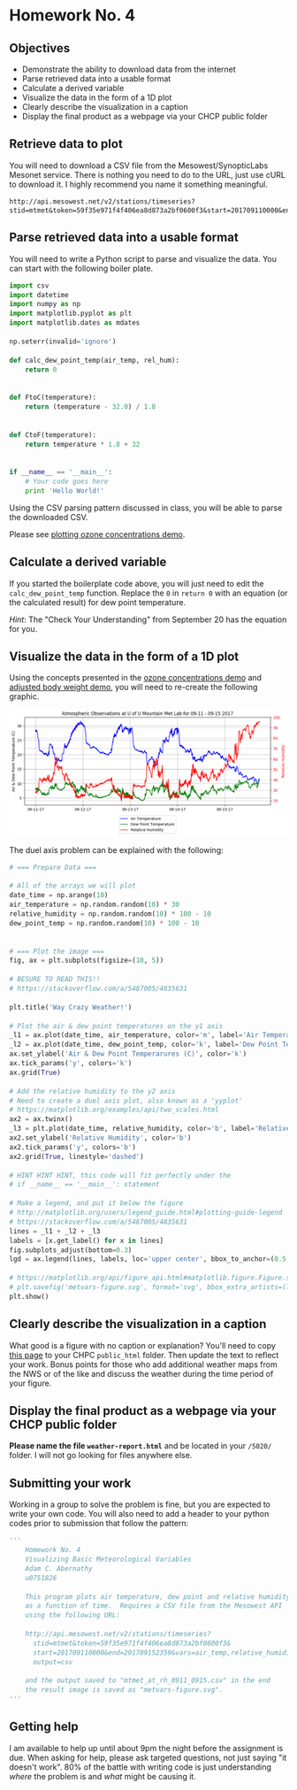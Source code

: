 # Homework No. 4

## Objectives

- Demonstrate the ability to download data from the internet
- Parse retrieved data into a usable format
- Calculate a derived variable
- Visualize the data in the form of a 1D plot
- Clearly describe the visualization in a caption
- Display the final product as a webpage via your CHCP public folder

## Retrieve data to plot

You will need to download a CSV file from the Mesowest/SynopticLabs Mesonet service.  There is nothing you need to do to the URL, just use cURL to download it.  I highly recommend you name it something meaningful.

```
http://api.mesowest.net/v2/stations/timeseries?stid=mtmet&token=59f35e971f4f406ea8d873a2bf0600f3&start=201709110000&end=201709152359&vars=air_temp,relative_humidity&output=csv
```

## Parse retrieved data into a usable format

You will need to write a Python script to parse and visualize the data.  You can start with the following boiler plate.

```python
import csv
import datetime
import numpy as np
import matplotlib.pyplot as plt
import matplotlib.dates as mdates

np.seterr(invalid='ignore')

def calc_dew_point_temp(air_temp, rel_hum):
    return 0


def FtoC(temperature):
    return (temperature - 32.0) / 1.8


def CtoF(temperature):
    return temperature * 1.8 + 32


if __name__ == '__main__':
    # Your code goes here
    print 'Hello World!'
```


Using the CSV parsing pattern discussed in class, you will be able to parse the downloaded CSV.

Please see [plotting ozone concentrations demo](demos/ozone_plot.py).

## Calculate a derived variable

If you started the boilerplate code above, you will just need to edit the `calc_dew_point_temp` function.  Replace the `0` in `return 0` with an equation (or the calculated result) for dew point temperature.

_Hint_: The "Check Your Understanding" from September 20 has the equation for you.


## Visualize the data in the form of a 1D plot

Using the concepts presented in the [ozone concentrations demo](demos/ozone_plot.py) and [adjusted body weight demo](demos/abw.py), you will need to re-create the following graphic.

![what you should have](supplementary/metvars-figure.png)


The duel axis problem can be explained with the following:

```python
# === Prepare Data ===

# All of the arrays we will plot
date_time = np.arange(10)
air_temperature = np.random.random(10) * 30
relative_humidity = np.random.random(10) * 100 - 10
dew_point_temp = np.random.random(10) * 100 - 10


# === Plot the image ===
fig, ax = plt.subplots(figsize=(10, 5))

# BESURE TO READ THIS!!
# https://stackoverflow.com/a/5487005/4835631

plt.title('Way Crazy Weather!')

# Plot the air & dew point temperatures on the y1 axis
_l1 = ax.plot(date_time, air_temperature, color='m', label='Air Temperature')
_l2 = ax.plot(date_time, dew_point_temp, color='k', label='Dew Point Temperature')
ax.set_ylabel('Air & Dew Point Temperarures (C)', color='k')
ax.tick_params('y', colors='k')
ax.grid(True)

# Add the relative humidity to the y2 axis
# Need to create a duel axis plot, also known as a 'yyplot'
# https://matplotlib.org/examples/api/two_scales.html
ax2 = ax.twinx()
_l3 = plt.plot(date_time, relative_humidity, color='b', label='Relative Humidity')
ax2.set_ylabel('Relative Humidity', color='b')
ax2.tick_params('y', colors='b')
ax2.grid(True, linestyle='dashed')

# HINT HINT HINT, this code will fit perfectly under the
# if __name__ == '__main__': statement

# Make a legend, and put it below the figure
# http://matplotlib.org/users/legend_guide.html#plotting-guide-legend
# https://stackoverflow.com/a/5487005/4835631
lines = _l1 + _l2 + _l3
labels = [x.get_label() for x in lines]
fig.subplots_adjust(bottom=0.3)
lgd = ax.legend(lines, labels, loc='upper center', bbox_to_anchor=(0.5, -0.1))

# https://matplotlib.org/api/figure_api.html#matplotlib.figure.Figure.savefig
# plt.savefig('metvars-figure.svg', format='svg', bbox_extra_artists=(lgd,), bbox_inches='tight')
plt.show()
```

## Clearly describe the visualization in a caption

What good is a figure with no caption or explanation?  You'll need to copy [this page](demos/ozone-plot.html) to your CHPC `public_html` folder.  Then update the text to reflect your work.  Bonus points for those who add additional weather maps from the NWS or of the like and discuss the weather during the time period of your figure.

## Display the final product as a webpage via your CHCP public folder
**Please name the file `weather-report.html`** and be located in your `/5020/` folder.  I will not go looking for files anywhere else.

## Submitting your work

Working in a group to solve the problem is fine, but you are expected to write your own code.  You will also need to add a header to your python codes prior to submission that follow the pattern:

```python
'''
    Homework No. 4
    Visualizing Basic Meteorological Variables
    Adam C. Abernathy
    u0751826

    This program plots air temperature, dew point and relative humidity
    as a function of time.  Requires a CSV file from the Mesowest API
    using the following URL:

    http://api.mesowest.net/v2/stations/timeseries?
      stid=mtmet&token=59f35e971f4f406ea8d873a2bf0600f3&
      start=201709110000&end=201709152359&vars=air_temp,relative_humidity&
      output=csv

    and the output saved to "mtmet_at_rh_0911_0915.csv" in the end
    the result image is saved as "metvars-figure.svg".
'''
```

## Getting help

I am available to help up until about 9pm the night before the assignment is due.  When asking for help, please ask targeted questions, not just saying "it doesn't work".  80% of the battle with writing code is just understanding _where_ the problem is and _what_ might be causing it.
